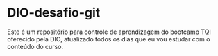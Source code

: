 # DIO-desafio-git

Este é um repositório para controle de aprendizagem do bootcamp TQI oferecido pela DIO, atualizado todos os dias que eu vou estudar com o conteúdo do curso.
